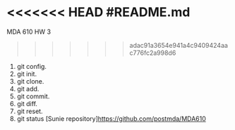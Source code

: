 <<<<<<< HEAD
#README.md
=======
MDA 610 HW 3

>>>>>>> adac91a3654e941a4c9409424aac776fc2a998d6
1. git config.
2. git init.
3. git clone.
4. git add.
5. git commit.
6. git diff.
7. git reset.
8. git status
[Sunie repository]https://github.com/postmda/MDA610
